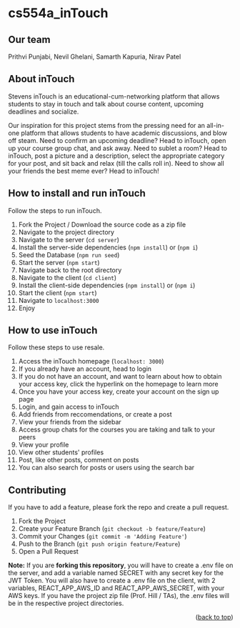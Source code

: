 # cs554a_inTouch

## Our team

Prithvi Punjabi, Nevil Ghelani, Samarth Kapuria, Nirav Patel

## About inTouch

Stevens inTouch is an educational-cum-networking platform that allows students to stay in touch and talk about course content, upcoming deadlines and socialize.

Our inspiration for this project stems from the pressing need for an all-in-one platform that allows students to have academic discussions, and blow off steam. Need to confirm an upcoming deadline? Head to inTouch, open up your course group chat, and ask away. Need to sublet a room? Head to inTouch, post a picture and a description, select the appropriate category for your post, and sit back and relax (till the calls roll in). Need to show all your friends the best meme ever? Head to inTouch!

<!-- How to run re$ale -->

## How to install and run inTouch

Follow the steps to run inTouch.

1. Fork the Project / Download the source code as a zip file
2. Navigate to the project directory
3. Navigate to the server (`cd server`)
4. Install the server-side dependencies (`npm install`) or (`npm i`)
5. Seed the Database (`npm run seed`)
6. Start the server (`npm start`)
7. Navigate back to the root directory
8. Navigate to the client (`cd client`)
9. Install the client-side dependencies (`npm install`) or (`npm i`)
10. Start the client (`npm start`)
11. Navigate to `localhost:3000`
12. Enjoy

<!-- How to use inTouch -->

## How to use inTouch

Follow these steps to use resale.

1. Access the inTouch homepage (`localhost: 3000`)
2. If you already have an account, head to login
3. If you do not have an account, and want to learn about how to obtain your access key, click the hyperlink on the homepage to learn more
4. Once you have your access key, create your account on the sign up page
5. Login, and gain access to inTouch
6. Add friends from reccomendations, or create a post
7. View your friends from the sidebar
8. Access group chats for the courses you are taking and talk to your peers
9. View your profile
10. View other students' profiles
11. Post, like other posts, comment on posts
12. You can also search for posts or users using the search bar

<!-- CONTRIBUTING -->

## Contributing

If you have to add a feature, please fork the repo and create a pull request.

1. Fork the Project
2. Create your Feature Branch (`git checkout -b feature/Feature`)
3. Commit your Changes (`git commit -m 'Adding Feature'`)
4. Push to the Branch (`git push origin feature/Feature`)
5. Open a Pull Request

**Note:** If you are **forking this repository**, you will have to create a .env file on the server, and add a variable named SECRET with any secret key for the JWT Token. You will also have to create a .env file on the client, with 2 variables, REACT_APP_AWS_ID and REACT_APP_AWS_SECRET, with your AWS keys.
If you have the project zip file (Prof. Hill / TAs), the .env files will be in the respective project directories.

<p align="right">(<a href="#top">back to top</a>)</p>
